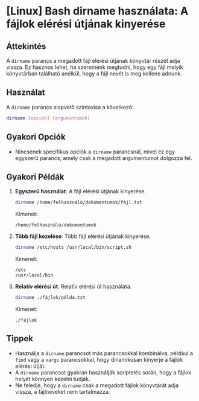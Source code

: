 # [Linux] Bash dirname használata: A fájlok elérési útjának kinyerése

## Áttekintés
A `dirname` parancs a megadott fájl elérési útjának könyvtár részét adja vissza. Ez hasznos lehet, ha szeretnénk megtudni, hogy egy fájl melyik könyvtárban található anélkül, hogy a fájl nevét is meg kellene adnunk.

## Használat
A `dirname` parancs alapvető szintaxisa a következő:

```bash
dirname [opciók] [argumentumok]
```

## Gyakori Opciók
- Nincsenek specifikus opciók a `dirname` parancsnál, mivel ez egy egyszerű parancs, amely csak a megadott argumentumot dolgozza fel.

## Gyakori Példák
1. **Egyszerű használat**: A fájl elérési útjának kinyerése.
   ```bash
   dirname /home/felhasználó/dokumentumok/fájl.txt
   ```
   Kimenet:
   ```
   /home/felhasználó/dokumentumok
   ```

2. **Több fájl kezelése**: Több fájl elérési útjának kinyerése.
   ```bash
   dirname /etc/hosts /usr/local/bin/script.sh
   ```
   Kimenet:
   ```
   /etc
   /usr/local/bin
   ```

3. **Relatív elérési út**: Relatív elérési út használata.
   ```bash
   dirname ./fájlok/példa.txt
   ```
   Kimenet:
   ```
   ./fájlok
   ```

## Tippek
- Használja a `dirname` parancsot más parancsokkal kombinálva, például a `find` vagy a `xargs` parancsokkal, hogy dinamikusan kinyerje a fájlok elérési útját.
- A `dirname` parancsot gyakran használják scriptelés során, hogy a fájlok helyét könnyen kezelni tudják.
- Ne feledje, hogy a `dirname` csak a megadott fájlok könyvtárát adja vissza, a fájlneveket nem tartalmazza.